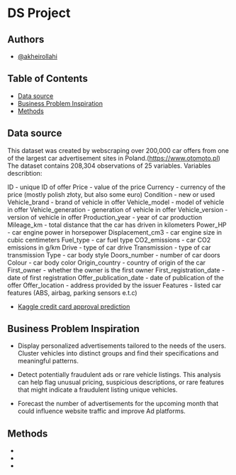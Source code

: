 
# DS Project


## Authors

- [@akheirollahi](https://www.github.com/akheirollahi)

## Table of Contents

  - [Data source](#data-source)
  - [Business Problem Inspiration](#business-problem)
  - [Methods](#methods)
 

## Data source

This dataset was created by webscraping over 200,000 car offers from one of the largest car advertisement sites in Poland.(https://www.otomoto.pl)
The dataset contains 208,304 observations of 25 variables.
Variables describtion:

ID - unique ID of offer
Price - value of the price
Currency - currency of the price (mostly polish złoty, but also some euro)
Condition - new or used
Vehicle_brand - brand of vehicle in offer
Vehicle_model - model of vehicle in offer
Vehicle_generation - generation of vehicle in offer
Vehicle_version - version of vehicle in offer
Production_year - year of car production
Mileage_km - total distance that the car has driven in kilometers
Power_HP - car engine power in horsepower
Displacement_cm3 - car engine size in cubic centimeters
Fuel_type - car fuel type
CO2_emissions - car CO2 emissions in g/km
Drive - type of car drive
Transmission - type of car transmission
Type - car body style
Doors_number - number of car doors
Colour - car body color
Origin_country - country of origin of the car
First_owner - whether the owner is the first owner
First_registration_date - date of first registration
Offer_publication_date - date of publication of the offer
Offer_location - address provided by the issuer
Features - listed car features (ABS, airbag, parking sensors e.t.c)

- [Kaggle credit card approval prediction](https://www.kaggle.com/datasets/mlg-ulb/creditcardfraud)

## Business Problem Inspiration

- Display personalized advertisements tailored to the needs of the users. Cluster vehicles into distinct groups and find their specifications and meaningful patterns.

- Detect potentially fraudulent ads or rare vehicle listings. This analysis can help flag unusual pricing, suspicious descriptions, or rare features that might indicate a fraudulent listing unique vehicles.
  
- Forecast the number of advertisements for the upcoming month that could influence website traffic and improve Ad platforms.
  
## Methods

- 
- 
- 



